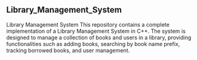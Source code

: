 ## Library_Management_System
Library Management System This repository contains a complete implementation of a Library Management System in C++.  The system is designed to manage a collection of books and users in a library, providing functionalities such as adding books, searching by book name prefix, tracking borrowed books, and user management.
